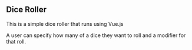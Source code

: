 ## Dice Roller

This is a simple dice roller that runs using Vue.js

A user can specify how many of a dice they want to roll and a modifier for that roll. 
